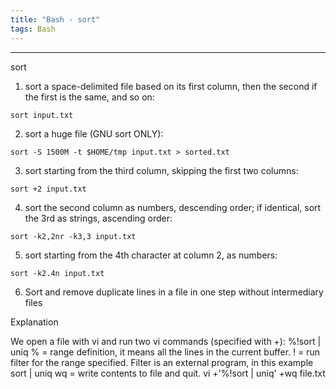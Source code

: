 ```yaml
---
title: "Bash - sort"
tags: Bash
---
```


<hr>
sort

1. sort a space-delimited file based on its first column, then the second if the first is the same, and so on:

```
sort input.txt
```

2. sort a huge file (GNU sort ONLY):

```
sort -S 1500M -t $HOME/tmp input.txt > sorted.txt
```

3. sort starting from the third column, skipping the first two columns:

```
sort +2 input.txt
```

4. sort the second column as numbers, descending order; if identical, sort the 3rd as strings, ascending order:

```
sort -k2,2nr -k3,3 input.txt
```

5. sort starting from the 4th character at column 2, as numbers:

```
sort -k2.4n input.txt
```

6. Sort and remove duplicate lines in a file in one step without intermediary files

Explanation

We open a file with vi and run two vi commands (specified with +):
%!sort | uniq
% = range definition, it means all the lines in the current buffer.
! = run filter for the range specified. Filter is an external program, in this example sort | uniq
wq = write contents to file and quit.
vi +'%!sort | uniq' +wq file.txt

